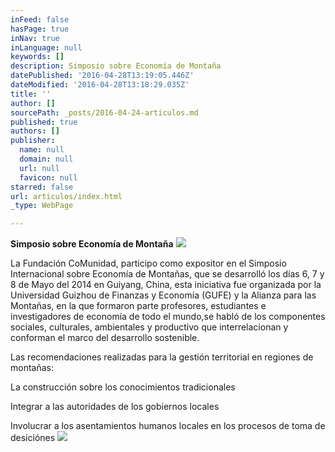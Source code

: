 ```yaml
---
inFeed: false
hasPage: true
inNav: true
inLanguage: null
keywords: []
description: Simposio sobre Economía de Montaña
datePublished: '2016-04-28T13:19:05.446Z'
dateModified: '2016-04-28T13:18:29.035Z'
title: ''
author: []
sourcePath: _posts/2016-04-24-articulos.md
published: true
authors: []
publisher:
  name: null
  domain: null
  url: null
  favicon: null
starred: false
url: articulos/index.html
_type: WebPage

---
```

**Simposio sobre Economía de Montaña**
![](https://the-grid-user-content.s3-us-west-2.amazonaws.com/6ab41132-69e2-41d9-99f6-8c13281da4f1.jpg)

La Fundación CoMunidad, participo como expositor en el Simposio Internacional sobre Economía de Montañas, que se desarrolló los días 6, 7 y 8 de Mayo del 2014 en Guiyang, China, esta iniciativa fue organizada por la Universidad Guizhou de Finanzas y Economía (GUFE) y la Alianza para las Montañas, en la que formaron parte profesores, estudiantes e investigadores de economía de todo el mundo,se habló de los componentes sociales, culturales, ambientales y productivo que interrelacionan y conforman el marco del desarrollo sostenible.

Las recomendaciones realizadas para la gestión territorial en regiones de montañas:

La construcción sobre los conocimientos tradicionales 

Integrar a las autoridades de los gobiernos locales

Involucrar a los asentamientos humanos locales en los procesos de toma de desiciónes
![](https://the-grid-user-content.s3-us-west-2.amazonaws.com/1b944ba5-2144-4e6d-81c0-7f42cef39482.jpg)